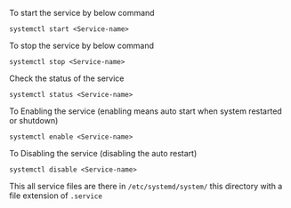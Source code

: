 To start the service by below command
```
systemctl start <Service-name>
```
To stop the service by below command

```
systemctl stop <Service-name>
```
Check the status of the service

```
systemctl status <Service-name>
```
To Enabling the service (enabling means auto start when system restarted or shutdown)
```
systemctl enable <Service-name>
```
To Disabling the service (disabling the auto restart)

```
systemctl disable <Service-name>
```
This all service files are there in `/etc/systemd/system/` this directory with a file extension of `.service` 
